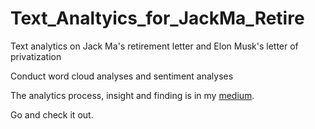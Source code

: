 # Text_Analtyics_for_JackMa_Retire
Text analytics on Jack Ma's retirement letter and Elon Musk's letter of privatization

Conduct word cloud analyses and sentiment analyses

The analytics process, insight and finding is in my [medium](https://towardsdatascience.com/hidden-beneath-texts-analytics-of-jack-ma-retirement-letter-and-elon-musk-s-privatization-letter-85ec2af4a2db). 

Go and check it out.

